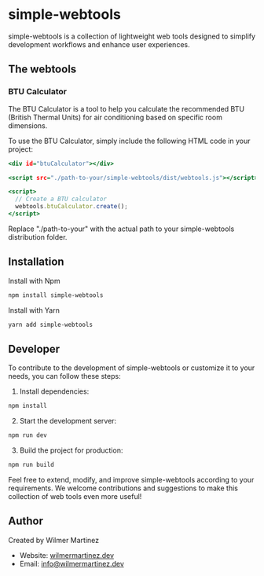 # simple-webtools

simple-webtools is a collection of lightweight web tools designed to simplify development workflows and enhance user experiences.

## The webtools

### BTU Calculator

The BTU Calculator is a tool to help you calculate the recommended BTU (British Thermal Units) for air conditioning based on specific room dimensions.

To use the BTU Calculator, simply include the following HTML code in your project:

```.html
<div id="btuCalculator"></div>

<script src="./path-to-your/simple-webtools/dist/webtools.js"></script>

<script>
  // Create a BTU calculator
  webtools.btuCalculator.create();
</script>
```

Replace "./path-to-your" with the actual path to your simple-webtools distribution folder.

## Installation

Install with Npm

```.sh
npm install simple-webtools
```

Install with Yarn

```.sh
yarn add simple-webtools
```

## Developer

To contribute to the development of simple-webtools or customize it to your needs, you can follow these steps:

1. Install dependencies:

```.sh
npm install
```

2. Start the development server:

```.sh
npm run dev
```

3. Build the project for production:

```.sh
npm run build
```

Feel free to extend, modify, and improve simple-webtools according to your requirements. We welcome contributions and suggestions to make this collection of web tools even more useful!

## Author

Created by Wilmer Martinez

* Website: [wilmermartinez.dev](https://wilmermartinez.dev)
* Email: info@wilmermartinez.dev

